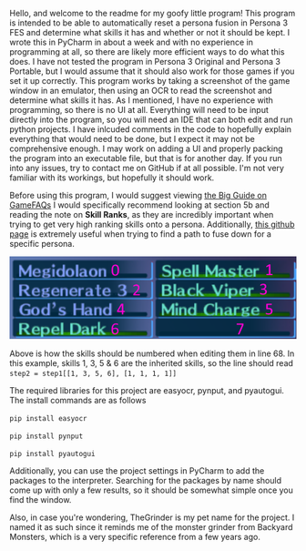 Hello, and welcome to the readme for my goofy little program!
This program is intended to be able to automatically reset a persona fusion in Persona 3 FES and determine what skills it has and whether or not it should be kept.
I wrote this in PyCharm in about a week and with no experience in programming at all, so there are likely more efficient ways to do what this does.
I have not tested the program in Persona 3 Original and Persona 3 Portable, but I would assume that it should also work for those games if you set it up correctly.
This program works by taking a screenshot of the game window in an emulator, then using an OCR to read the screenshot and determine what skills it has.
As I mentioned, I have no experience with programming, so there is no UI at all.
Everything will need to be input directly into the program, so you will need an IDE that can both edit and run python projects.
I have inlcuded comments in the code to hopefully explain everything that would need to be done, but I expect it may not be comprehensive enough.
I may work on adding a UI and properly packing the program into an executable file, but that is for another day.
If you run into any issues, try to contact me on GitHub if at all possible.
I'm not very familiar with its workings, but hopefully it should work.

Before using this program, I would suggest viewing [the Big Guide on GameFAQs](https://gamefaqs.gamespot.com/ps2/932312-shin-megami-tensei-persona-3/faqs/49926)
I would specifically recommend looking at section 5b and reading the note on **Skill Ranks**, as they are incredibly important when trying to get very high ranking skills onto a persona.
Additionally, [this github page](https://aqiu384.github.io/megaten-fusion-tool/p3fes/personas) is extremely useful when trying to find a path to fuse down for a specific persona.

![An example image of how the array for skills is laid out when fusing](/SkillExample.png)

Above is how the skills should be numbered when editing them in line 68. In this example, skills 1, 3, 5 & 6 are the inherited skills, so the line should read `step2 = step1[[1, 3, 5, 6], [1, 1, 1, 1]]`

The required libraries for this project are easyocr, pynput, and pyautogui. The install commands are as follows

`pip install easyocr`

`pip install pynput`

`pip install pyautogui`

Additionally, you can use the project settings in PyCharm to add the packages to the interpreter. Searching for the packages by name should come up with only a few results, so it should be somewhat simple once you find the window.



Also, in case you're wondering, TheGrinder is my pet name for the project.
I named it as such since it reminds me of the monster grinder from Backyard Monsters, which is a very specific reference from a few years ago.
